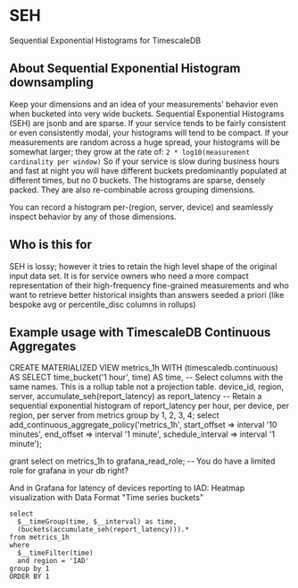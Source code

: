 # SEH
Sequential Exponential Histograms for TimescaleDB


## About Sequential Exponential Histogram downsampling
Keep your dimensions and an idea of your measurements' behavior even when bucketed into very wide buckets.
Sequential Exponential Histograms (SEH) are jsonb and are sparse. If your service tends to be fairly consistent
or even consistently modal, your histograms will tend to be compact. If your measurements are random across a
huge spread, your histograms will be somewhat larger; they grow at the rate of:
`2 * log10(measurement cardinality per window)`
So if your service is slow during business hours and fast at night you will have different buckets predominantly
populated at different times, but no 0 buckets. The histograms are sparse, densely packed.
They are also re-combinable across grouping dimensions.

You can record a histogram per-(region, server, device) and seamlessly inspect behavior by any of those dimensions.

## Who is this for
SEH is lossy; however it tries to retain the high level shape of the original input data set. It is for service
owners who need a more compact representation of their high-frequency fine-grained measurements and who want to
retrieve better historical insights than answers seeded a priori (like bespoke avg or percentile_disc columns in
rollups)


## Example usage with TimescaleDB Continuous Aggregates

CREATE MATERIALIZED VIEW metrics_1h
WITH (timescaledb.continuous) AS
  SELECT
    time_bucket('1 hour', time) AS time, -- Select columns with the same names. This is a rollup table not a projection table.
    device_id,
    region,
    server,
    accumulate_seh(report_latency) as report_latency  -- Retain a sequential exponential histogram of report_latency per hour, per device, per region, per server
  from metrics
  group by 1, 2, 3, 4;
select add_continuous_aggregate_policy('metrics_1h', start_offset => interval '10 minutes', end_offset => interval '1 minute', schedule_interval => interval '1 minute');

grant select on metrics_1h to grafana_read_role;  -- You do have a limited role for grafana in your db right?


And in Grafana for latency of devices reporting to IAD:
Heatmap visualization with Data Format "Time series buckets"
```
select
  $__timeGroup(time, $__interval) as time,
  (buckets(accumulate_seh(report_latency))).*
from metrics_1h
where
  $__timeFilter(time)
  and region = 'IAD'
group by 1
ORDER BY 1
```


